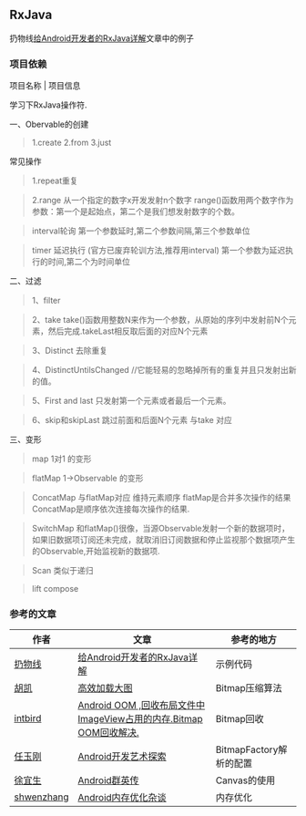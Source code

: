 ## RxJava
扔物线[给Android开发者的RxJava详解](http://gank.io/post/560e15be2dca930e00da1083)文章中的例子




### 项目依赖

项目名称 | 项目信息

学习下RxJava操作符.

一、Obervable的创建

>1.create 2.from 3.just

常见操作

>1.repeat重复

>2.range 从一个指定的数字x开发发射n个数字 range()函数用两个数字作为参数：第一个是起始点，第二个是我们想发射数字的个数。

>interval轮询 第一个参数延时,第二个参数间隔,第三个参数单位

>timer 延迟执行  (官方已废弃轮训方法,推荐用interval) 第一个参数为延迟执行的时间,第二个为时间单位

二、过滤

>1、filter

>2、take   take()函数用整数N来作为一个参数，从原始的序列中发射前N个元素，然后完成.takeLast相反取后面的对应N个元素

>3、Distinct 去除重复

>4、DistinctUntilsChanged //它能轻易的忽略掉所有的重复并且只发射出新的值。

>5、First and last 只发射第一个元素或者最后一个元素。

>6、skip和skipLast 跳过前面和后面N个元素 与take 对应

三、变形

>map 1对1 的变形

>flatMap 1->Observable 的变形

>ConcatMap 与flatMap对应 维持元素顺序  flatMap是合并多次操作的结果 ConcatMap是顺序依次连接每次操作的结果.

>SwitchMap 和flatMap()很像，当源Observable发射一个新的数据项时，如果旧数据项订阅还未完成，就取消旧订阅数据和停止监视那个数据项产生的Observable,开始监视新的数据项.

>Scan 类似于递归

>lift compose


### 参考的文章
作者 | 文章| 参考的地方
------- | -------| -------
[扔物线](https://github.com/rengwuxian) | [给Android开发者的RxJava详解](http://gank.io/post/560e15be2dca930e00da1083) | 示例代码
[胡凯](https://github.com/kesenhoo) | [ 高效加载大图](http://hukai.me/android-training-course-in-chinese/graphics/displaying-bitmaps/load-bitmap.html) | Bitmap压缩算法
[intbird](http://blog.csdn.net/intbird) | [Android OOM ,回收布局文件中ImageView占用的内存.Bitmap OOM回收解决.](http://blog.csdn.net/intbird/article/details/19905549) | Bitmap回收
[任玉刚](https://github.com/singwhatiwanna)|[Android开发艺术探索](https://item.jd.com/11760209.html) | BitmapFactory解析的配置
[徐宜生](https://github.com/xuyisheng)|[Android群英传](https://item.jd.com/11758334.html)| Canvas的使用
[shwenzhang](https://github.com/shwenzhang)|[Android内存优化杂谈](http://mp.weixin.qq.com/s?__biz=MzAwNDY1ODY2OQ==&mid=400656149&idx=1&sn=122b4f4965fafebf78ec0b4fce2ef62a&3rd=MzA3MDU4NTYzMw==&scene=6#rd)| 内存优化




